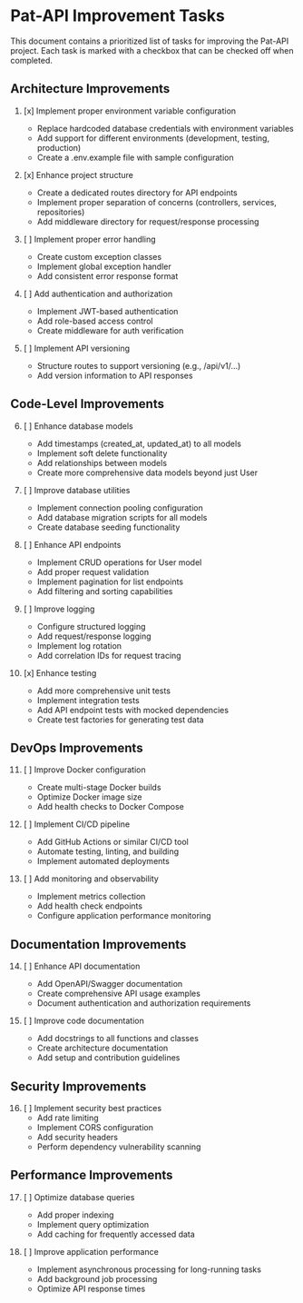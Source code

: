# Pat-API Improvement Tasks

This document contains a prioritized list of tasks for improving the Pat-API project. Each task is marked with a checkbox that can be checked off when completed.

## Architecture Improvements

1. [x] Implement proper environment variable configuration
   - Replace hardcoded database credentials with environment variables
   - Add support for different environments (development, testing, production)
   - Create a .env.example file with sample configuration

2. [x] Enhance project structure
   - Create a dedicated routes directory for API endpoints
   - Implement proper separation of concerns (controllers, services, repositories)
   - Add middleware directory for request/response processing

3. [ ] Implement proper error handling
   - Create custom exception classes
   - Implement global exception handler
   - Add consistent error response format

4. [ ] Add authentication and authorization
   - Implement JWT-based authentication
   - Add role-based access control
   - Create middleware for auth verification

5. [ ] Implement API versioning
   - Structure routes to support versioning (e.g., /api/v1/...)
   - Add version information to API responses

## Code-Level Improvements

6. [ ] Enhance database models
   - Add timestamps (created_at, updated_at) to all models
   - Implement soft delete functionality
   - Add relationships between models
   - Create more comprehensive data models beyond just User

7. [ ] Improve database utilities
   - Implement connection pooling configuration
   - Add database migration scripts for all models
   - Create database seeding functionality

8. [ ] Enhance API endpoints
   - Implement CRUD operations for User model
   - Add proper request validation
   - Implement pagination for list endpoints
   - Add filtering and sorting capabilities

9. [ ] Improve logging
   - Configure structured logging
   - Add request/response logging
   - Implement log rotation
   - Add correlation IDs for request tracing

10. [x] Enhance testing
    - Add more comprehensive unit tests
    - Implement integration tests
    - Add API endpoint tests with mocked dependencies
    - Create test factories for generating test data

## DevOps Improvements

11. [ ] Improve Docker configuration
    - Create multi-stage Docker builds
    - Optimize Docker image size
    - Add health checks to Docker Compose

12. [ ] Implement CI/CD pipeline
    - Add GitHub Actions or similar CI/CD tool
    - Automate testing, linting, and building
    - Implement automated deployments

13. [ ] Add monitoring and observability
    - Implement metrics collection
    - Add health check endpoints
    - Configure application performance monitoring

## Documentation Improvements

14. [ ] Enhance API documentation
    - Add OpenAPI/Swagger documentation
    - Create comprehensive API usage examples
    - Document authentication and authorization requirements

15. [ ] Improve code documentation
    - Add docstrings to all functions and classes
    - Create architecture documentation
    - Add setup and contribution guidelines

## Security Improvements

16. [ ] Implement security best practices
    - Add rate limiting
    - Implement CORS configuration
    - Add security headers
    - Perform dependency vulnerability scanning

## Performance Improvements

17. [ ] Optimize database queries
    - Add proper indexing
    - Implement query optimization
    - Add caching for frequently accessed data

18. [ ] Improve application performance
    - Implement asynchronous processing for long-running tasks
    - Add background job processing
    - Optimize API response times
